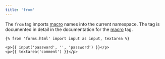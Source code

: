 ```yaml
---
title: 'from'
---
```


The `from` tag imports [macro](/docs/canvas/tags/macro) names into the current namespace. The tag is documented in detail in the documentation for the [macro](/docs/canvas/tags/macro) tag.

```canvas
{% from 'forms.html' import input as input, textarea %}

<p>{{ input('password', '', 'password') }}</p>
<p>{{ textarea('comment') }}</p>
```
